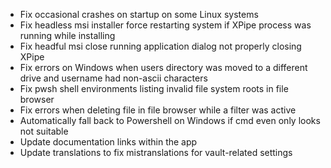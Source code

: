 - Fix occasional crashes on startup on some Linux systems
- Fix headless msi installer force restarting system if XPipe process was running while installing
- Fix headful msi close running application dialog not properly closing XPipe
- Fix errors on Windows when users directory was moved to a different drive and username had non-ascii characters
- Fix pwsh shell environments listing invalid file system roots in file browser
- Fix errors when deleting file in file browser while a filter was active
- Automatically fall back to Powershell on Windows if cmd even only looks not suitable
- Update documentation links within the app
- Update translations to fix mistranslations for vault-related settings

